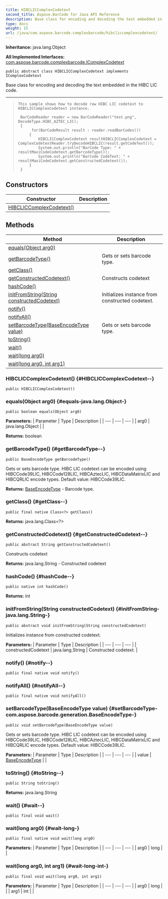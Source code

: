 ```yaml
---
title: HIBCLICComplexCodetext
second_title: Aspose.BarCode for Java API Reference
description: Base class for encoding and decoding the text embedded in the HIBC LIC code.
type: docs
weight: 15
url: /java/com.aspose.barcode.complexbarcode/hibcliccomplexcodetext/
---
```

**Inheritance:**
java.lang.Object

**All Implemented Interfaces:**
[com.aspose.barcode.complexbarcode.IComplexCodetext](../../com.aspose.barcode.complexbarcode/icomplexcodetext)
```
public abstract class HIBCLICComplexCodetext implements IComplexCodetext
```

Base class for encoding and decoding the text embedded in the HIBC LIC code.

--------------------

> ```
> This sample shows how to decode raw HIBC LIC codetext to HIBCLICComplexCodetext instance.
>  
>  BarCodeReader reader = new BarCodeReader("test.png", DecodeType.HIBC_AZTEC_LIC);
>  {
>       for(BarCodeResult result : reader.readBarCodes())
>      {
>          HIBCLICComplexCodetext resultHIBCLICComplexCodetext = ComplexCodetextReader.tryDecodeHIBCLIC(result.getCodeText());
>          System.out.println("BarCode Type: " + resultMaxiCodeCodetext.getBarcodeType());
>          System.out.println("BarCode CodeText: " + resultMaxiCodeCodetext.getConstructedCodetext());
>      }
>  }
> ```
## Constructors

| Constructor | Description |
| --- | --- |
| [HIBCLICComplexCodetext()](#HIBCLICComplexCodetext--) |  |
## Methods

| Method | Description |
| --- | --- |
| [equals(Object arg0)](#equals-java.lang.Object-) |  |
| [getBarcodeType()](#getBarcodeType--) | Gets or sets barcode type. |
| [getClass()](#getClass--) |  |
| [getConstructedCodetext()](#getConstructedCodetext--) | Constructs codetext |
| [hashCode()](#hashCode--) |  |
| [initFromString(String constructedCodetext)](#initFromString-java.lang.String-) | Initializes instance from constructed codetext. |
| [notify()](#notify--) |  |
| [notifyAll()](#notifyAll--) |  |
| [setBarcodeType(BaseEncodeType value)](#setBarcodeType-com.aspose.barcode.generation.BaseEncodeType-) | Gets or sets barcode type. |
| [toString()](#toString--) |  |
| [wait()](#wait--) |  |
| [wait(long arg0)](#wait-long-) |  |
| [wait(long arg0, int arg1)](#wait-long-int-) |  |
### HIBCLICComplexCodetext() {#HIBCLICComplexCodetext--}
```
public HIBCLICComplexCodetext()
```


### equals(Object arg0) {#equals-java.lang.Object-}
```
public boolean equals(Object arg0)
```




**Parameters:**
| Parameter | Type | Description |
| --- | --- | --- |
| arg0 | java.lang.Object |  |

**Returns:**
boolean
### getBarcodeType() {#getBarcodeType--}
```
public BaseEncodeType getBarcodeType()
```


Gets or sets barcode type. HIBC LIC codetext can be encoded using HIBCCode39LIC, HIBCCode128LIC, HIBCAztecLIC, HIBCDataMatrixLIC and HIBCQRLIC encode types. Default value: HIBCCode39LIC.

**Returns:**
[BaseEncodeType](../../com.aspose.barcode.generation/baseencodetype) - Barcode type.
### getClass() {#getClass--}
```
public final native Class<?> getClass()
```




**Returns:**
java.lang.Class<?>
### getConstructedCodetext() {#getConstructedCodetext--}
```
public abstract String getConstructedCodetext()
```


Constructs codetext

**Returns:**
java.lang.String - Constructed codetext
### hashCode() {#hashCode--}
```
public native int hashCode()
```




**Returns:**
int
### initFromString(String constructedCodetext) {#initFromString-java.lang.String-}
```
public abstract void initFromString(String constructedCodetext)
```


Initializes instance from constructed codetext.

**Parameters:**
| Parameter | Type | Description |
| --- | --- | --- |
| constructedCodetext | java.lang.String | Constructed codetext. |

### notify() {#notify--}
```
public final native void notify()
```




### notifyAll() {#notifyAll--}
```
public final native void notifyAll()
```




### setBarcodeType(BaseEncodeType value) {#setBarcodeType-com.aspose.barcode.generation.BaseEncodeType-}
```
public void setBarcodeType(BaseEncodeType value)
```


Gets or sets barcode type. HIBC LIC codetext can be encoded using HIBCCode39LIC, HIBCCode128LIC, HIBCAztecLIC, HIBCDataMatrixLIC and HIBCQRLIC encode types. Default value: HIBCCode39LIC.

**Parameters:**
| Parameter | Type | Description |
| --- | --- | --- |
| value | [BaseEncodeType](../../com.aspose.barcode.generation/baseencodetype) |  |

### toString() {#toString--}
```
public String toString()
```




**Returns:**
java.lang.String
### wait() {#wait--}
```
public final void wait()
```




### wait(long arg0) {#wait-long-}
```
public final native void wait(long arg0)
```




**Parameters:**
| Parameter | Type | Description |
| --- | --- | --- |
| arg0 | long |  |

### wait(long arg0, int arg1) {#wait-long-int-}
```
public final void wait(long arg0, int arg1)
```




**Parameters:**
| Parameter | Type | Description |
| --- | --- | --- |
| arg0 | long |  |
| arg1 | int |  |

